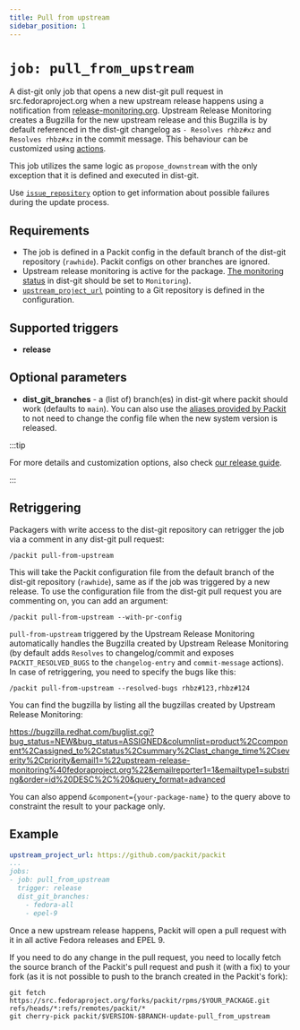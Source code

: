 ```yaml
---
title: Pull from upstream
sidebar_position: 1
---
```


# `job: pull_from_upstream`

A dist-git only job that opens a new dist-git pull request in
src.fedoraproject.org when a new upstream release happens using a notification
from [release-monitoring.org](https://release-monitoring.org/). Upstream Release Monitoring creates a Bugzilla
for the new upstream release and this Bugzilla is by default referenced in the dist-git changelog as
`- Resolves rhbz#xz` and `Resolves rhbz#xz` in the commit message. This behaviour can be customized
using [actions](/docs/configuration/actions#syncing-the-release).

This job utilizes the same logic as `propose_downstream` with the only
exception that it is defined and executed in dist-git.

Use [`issue_repository`](/docs/configuration#issue_repository) option to get information about
possible failures during the update process.

## Requirements

* The job is defined in a Packit config in the default branch of the dist-git
  repository (`rawhide`). Packit configs on other branches are ignored.
* Upstream release monitoring is active for the package. [The monitoring
  status](https://docs.fedoraproject.org/en-US/package-maintainers/Upstream_Release_Monitoring/)
  in dist-git should be set to `Monitoring`).
* [`upstream_project_url`](/docs/configuration#upstream_project_url) pointing to a Git repository is defined in the configuration.

## Supported triggers

* **release**

## Optional parameters

* **dist_git_branches** - a (list of) branch(es) in dist-git where packit should work (defaults to `main`).
  You can also use the [aliases provided by Packit](/docs/configuration#aliases)
  to not need to change the config file when the new system version is released.


:::tip 

For more details and customization options, also check 
[our release guide](/docs/fedora-releases-guide#pull-from-upstream-job).

:::


## Retriggering
Packagers with write access to the dist-git repository can retrigger the job
via a comment in any dist-git pull request:

    /packit pull-from-upstream

This will take the Packit configuration file from the default branch of the dist-git
  repository (`rawhide`), same as if the job was triggered by a new release. To use the configuration file from the dist-git pull request you are commenting on, you can add an argument:

    /packit pull-from-upstream --with-pr-config


`pull-from-upstream` triggered by the Upstream Release Monitoring automatically handles the Bugzilla created by Upstream
Release Monitoring (by default adds `Resolves` to changelog/commit and exposes `PACKIT_RESOLVED_BUGS` to the `changelog-entry` and `commit-message`
actions). In case of retriggering, you need to specify the bugs like this:

    /packit pull-from-upstream --resolved-bugs rhbz#123,rhbz#124

You can find the bugzilla by listing all the bugzillas created by Upstream Release Monitoring:

https://bugzilla.redhat.com/buglist.cgi?bug_status=NEW&bug_status=ASSIGNED&columnlist=product%2Ccomponent%2Cassigned_to%2Cstatus%2Csummary%2Clast_change_time%2Cseverity%2Cpriority&email1=%22upstream-release-monitoring%40fedoraproject.org%22&emailreporter1=1&emailtype1=substring&order=id%20DESC%2C%20&query_format=advanced

You can also append `&component={your-package-name}` to the query above to constraint the result to your package only.

## Example

```yaml
upstream_project_url: https://github.com/packit/packit
...
jobs:
- job: pull_from_upstream
  trigger: release
  dist_git_branches:
    - fedora-all
    - epel-9
```

Once a new upstream release happens, Packit will open a pull request with it in
all active Fedora releases and EPEL 9.

If you need to do any change in the pull request, you need to locally fetch the source branch 
of the Packit's pull request and push it (with a fix) to your fork (as it is not possible to push to the branch 
created in the Packit's fork):

    git fetch https://src.fedoraproject.org/forks/packit/rpms/$YOUR_PACKAGE.git refs/heads/*:refs/remotes/packit/*
    git cherry-pick packit/$VERSION-$BRANCH-update-pull_from_upstream

